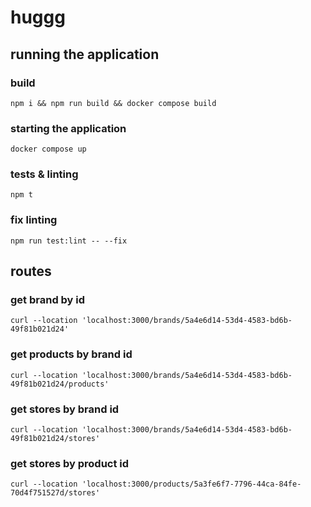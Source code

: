 # huggg
## running the application

### build
```
npm i && npm run build && docker compose build
```

### starting the application
```
docker compose up
```

### tests & linting
```
npm t
```

### fix linting
```
npm run test:lint -- --fix
```

## routes

### get brand by id
```
curl --location 'localhost:3000/brands/5a4e6d14-53d4-4583-bd6b-49f81b021d24'
```

### get products by brand id
```
curl --location 'localhost:3000/brands/5a4e6d14-53d4-4583-bd6b-49f81b021d24/products'
```

### get stores by brand id
```
curl --location 'localhost:3000/brands/5a4e6d14-53d4-4583-bd6b-49f81b021d24/stores'
```

### get stores by product id
```
curl --location 'localhost:3000/products/5a3fe6f7-7796-44ca-84fe-70d4f751527d/stores'
```